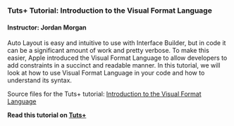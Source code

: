 ### Tuts+ Tutorial: Introduction to the Visual Format Language

#### Instructor: Jordan Morgan

Auto Layout is easy and intuitive to use with Interface Builder, but in code it can be a significant amount of work and pretty verbose. To make this easier, Apple introduced the Visual Format Language to allow developers to add constraints in a succinct and readable manner. In this tutorial, we will look at how to use Visual Format Language in your code and how to understand its syntax.

Source files for the Tuts+ tutorial: [Introduction to the Visual Format Language](http://code.tutsplus.com/tutorials/introduction-to-the-visual-format-language--cms-22715)

**Read this tutorial on [Tuts+](https://code.tutsplus.com)**

